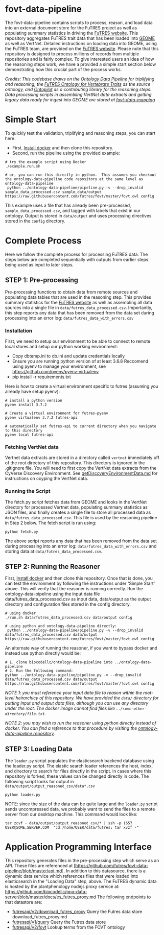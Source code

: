 # fovt-data-pipeline

The fovt-data-pipeline contains scripts to process, reason, and load data into an external document store for the FuTRES project as well as populating summary statistics in driving the [FuTRES website](https://futres.org/).  This repository aggregates FuTRES trait data that has been loaded into [GEOME](https://geome-db.org/) as well as VertNet.  Detailed instructions on loading data into GEOME, using the FuTRES team, are provided on the [FuTRES website](https://futres.org/data_tutorial/).  Please note that this repository is designed to process millions of records from multiple repositories and is fairly complex.  To give interested users an idea of how the reasoning steps work, we have a provided a simple start section below demonstrating how this crucial part of the process works.  

*Credits: This codebase draws on the [Ontology Data Pipeline](https://github.com/biocodellc/ontology-data-pipeline) for triplifying and reasoning, the [FuTRES Ontology for Vertebrate Traits](https://github.com/futres/fovt) as the source ontology, and [Ontopilot](https://github.com/stuckyb/ontopilot) as a contributing library for the reasoning steps.  Data processing scripts in assembling VertNet data extracts and getting legacy data ready for ingest into GEOME are stored at [fovt-data-mapping](https://github.com/futres/fovt-data-mapping)*

# Simple Start
To quickly test the validation, triplifying and reasoning steps, you can start here.

  * First, [Install docker](https://docs.docker.com/install/) and then clone this repository.  
  * Second, run the pipeline using the provided example:

```
# try the example script using Docker
./example.run.sh

# or, you can run this directly in python.  This assumes you checkout the ontology-data-pipeline code repository at the same level as ontology-data-pipeline
 python ../ontology-data-pipeline/pipeline.py -v --drop_invalid  sample_data_processed.csv sample_data/output https://raw.githubusercontent.com/futres/fovt/master/fovt.owl config
```

This example uses a file that has already been pre-processed, `sample_data_processed.csv`, and tagged with labels that exist in our ontology.  Output is stored in `data/output` and uses processing directives stored in the `config` directory.

# Complete Process 
Here we follow the complete process for processing FuTRES data.  The steps below are completed sequentially with outputs from earlier steps being used as input to later steps.

## STEP 1: Pre-processing
Pre-processing functions to obtain data from remote sources and populating data tables that are used in the reasoning step.   This provides summary statistics for the [FuTRES website](https://futres.org/) as well as assembling all data sources into a single file in `data/futres_data_processed.csv`.  Importantly, this step reports any data that has been removed from the data set during processing into an error log: `data/futres_data_with_errors.csv`

### Installation
First, we need to setup our environment to be able to connect to remote local stores and setup our python working environment:

  * Copy dbtemp.ini to db.ini and update credentials locally
  * Ensure you are running python version of at least 3.6.8  Reccomend using pyenv to manage your environment, see https://github.com/pyenv/pyenv-virtualenv
  * pip install -r requirements.txt

Here is how to create a virtual environment specific to futres (assuming you already have setup pyenv):
```
# install a python version
pyenv install 3.7.2

# Create a virtual environment for futres-pyenv
pyenv virtualenv 3.7.2 futres-api

# automatically set futres-api to current directory when you navigate to this directory
pyenv local futres-api
```

### Fetching VertNet data
Vertnet data extracts are stored in a directory called `vertnet` immediately off of the root directory of this repository.
This directory is ignored in the .gitignore file.  You will need to first copy the VertNet data extracts from the CyVerse Discovery Environment. See [getDiscoveryEnvironmentData.md](getDiscoveryEnvironmentData.md) for instructions on coyping the VertNet data.

### Running the Script
The fetch.py script fetches data from GEOME and looks in the VertNet directory for
processed Vertnet data,  populating summary statistics as JSON files, and finally creates a single file to store all processed data as  `data/futres_data_processed.csv`.  This file is used by the reasoning pipeline in Step 2 below.  The fetch script is run using:

```
python fetch.py
```

The above script reports any data that has been removed from the data set during processing into an error log: `data/futres_data_with_errors.csv` and storing data at `data/futres_data_processed.csv`.

## STEP 2: Running the Reasoner
First, [Install docker](https://docs.docker.com/install/) and then clone this repository.  Once that is done, you can test
the environment by following the instructions under 'Simple Start' above.  This will verify that the reasoner is running correctly.
Run the ontology-data-pipeline using the input data file data/futres_data_processed.csv as input data,
data/output as the output directory and configuration files stored in the config directory.

```
# using docker
./run.sh data/futres_data_processed.csv data/output config

# using python and ontology-data-pipeline directly:
 python ../ontology-data-pipeline/pipeline.py -v --drop_invalid  data/futres_data_processed.csv data/output https://raw.githubusercontent.com/futres/fovt/master/fovt.owl config
```

An alternate way of running the reasoner, if you want to bypass docker and instead use python directly would be:

```
# 1. clone biocodellc/ontology-data-pipeline into ../ontology-data-pipeline
# 2. Run the following command:
python ../ontology-data-pipeline/pipeline.py -v --drop_invalid  data/futres_data_processed.csv data/output https://raw.githubusercontent.com/futres/fovt/master/fovt.owl config
```

*NOTE 1: you must reference your input data file to reason within the root-level heirarchicy of this repository. We have provided the `data/` directory for putting input and output data files, although you can use any directory under the root.
The docker image cannot find files like `../some-other-directory/file.txt`.*

*NOTE 2:  you may wish to run the reasoner using python directly instead of docker.  You can find a reference to that procedure by visiting the [ontology-data-pipeline repository](https://github.com/biocodellc/ontology-data-pipeline).*

## STEP 3: Loading Data

The `loader.py` script populates the elasticsearch backend database using the loader.py script.  The elastic search loader references the host, index, and directory to search for files directly in the script.  In cases where this repository is forked, these values can be changed directly in code. The following script looks for output in `data/output/output_reasoned_csv/data*.csv`

```
python loader.py
```

NOTE: since the size of the data can be quite large and the `loader.py` script sends uncompressed data, we probably want to send the files to a remote server from our desktop machine.  This command would look like:

```
tar zcvf - data/output/output_reasoned_csv/* | ssh -p 1657 USER@SOME.SERVER.COM  "cd /home/USER/data/futres; tar xvzf -"
```

# Application Programming Interface
This repository generates files in the pre-processing step which serve as an API.  These files are referenced at [https://github.com/futres/fovt-data-pipeline/blob/master/api.md].  In addition to this datasource, there is a dynamic data service which references files that were loaded into elasticsearch in the "Loading Data" step, above.  The FuTRES dynamic data is hosted by the plantphenology nodejs proxy service at:
https://github.com/biocodellc/ppo-data-server/blob/master/docs/es_futres_proxy.md   The following endpoints to that datastore are:

  *  [futresapi/v2/download_futres_proxy](https://github.com/biocodellc/ppo-data-server/blob/master/docs/download_futres_proxy.md) Query the Futres data store download_futres_proxy.md
  *  [futresapi/v1/query](https://github.com/biocodellc/ppo-data-server/blob/master/docs/es_futres_proxy.md) Query the Futres data store 
  *  [futresapi/v2/fovt](https://github.com/biocodellc/ppo-data-server/blob/master/docs/futres_ontology_proxy.md) Lookup terms from the FOVT ontology

 





